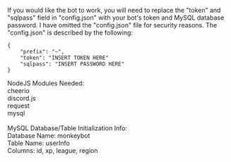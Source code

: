 If you would like the bot to work, you will need to
replace the "token" and "sqlpass" field in "config.json"
with your bot's token and MySQL database password. I have 
omitted the "config.json" file for security reasons. The
"config.json" is described by the following: <br />
```
{
    "prefix": "~",
    "token": "INSERT TOKEN HERE"
    "sqlpass": "INSERT PASSWORD HERE"
}
```

NodeJS Modules Needed: <br />
cheerio <br /> 
discord.js <br />
request <br />
mysql <br />
<br />
MySQL Database/Table Initialization Info: <br />
Database Name: monkeybot <br />
Table Name: userInfo <br />
Columns: id, xp, league, region <br />